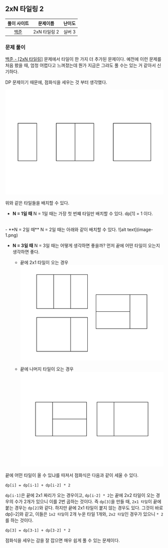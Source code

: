 ## 2xN 타일링 2

|풀이 사이트|문제이름|난이도|
|:---:|:---:|:---:|
|[백준](https://www.acmicpc.net/problem/11727)|2xN 타일링 2|실버 3|

### 문제 풀이

[백준 - [2xN 타일링]](../[실버3]%202xN%20타일링%20/README.md) 문제에서 타일이 한 가지 더 추가된 문제이다. 예전에 이런 문제를 처음 봤을 때, 엄청 어렵다고 느껴졌는데 뭔가 지금은 그랴도 풀 수는 있는 거 같아서 신기하다.

DP 문제이기 때문에, 점화식을 세우는 것 부터 생각했다. 

![배치 가능한 타일의 종류](image.png)

위와 같은 타일들을 배치할 수 있다.

- **N = 1일 때**
N = 1일 때는 가장 첫 번쨰 타일만 배치할 수 있다. dp[1] = 1 이다.
<br>
- **N = 2일 때**
N = 2일 때는 아래와 같이 배치할 수 있다.
![alt text](image-1.png)

- **N = 3일 때**
N = 3일 때는 어떻게 생각하면 좋을까? 먼저 끝에 어떤 타일이 오는지 생각하면 좋다.

    - 끝에 2x1 타일이 오는 경우
        ![alt text](image-2.png)

    - 끝에 나머지 타일이 오는 경우
        ![alt text](image-4.png)

끝에 어떤 타일이 올 수 있냐를 따져서 점화식은 다음과 같이 세울 수 있다.

```
dp[i] = dp[i-1] + dp[i-2] * 2
```
`dp[i-1]`은 끝에 2x1 짜리가 오는 경우이고, `dp[i-2] * 2`는 끝에 2x2 타일이 오는 경우의 수가 2개가 있으니 이를 2번 곱하는 것이다.
즉 `dp[3]`을 만들 때, `2x1 타일`이 끝에 붙는 경우는 `dp[2]`와 같다. 하지만 끝에 2x1 타일이 붙지 않는 경우도 있다. 그것이 바로 dp[i-2]와 같고, 이들은 `1x2 타일`이 2개 누운 타일 1개와, `2x2 타일`인 경우가 있으니 `* 2`를 하는 것이다.

```
dp[3] = dp[3-1] + dp[3-2] * 2
```

점화식을 세우는 감을 잘 잡으면 매우 쉽게 풀 수 있는 문제이다.